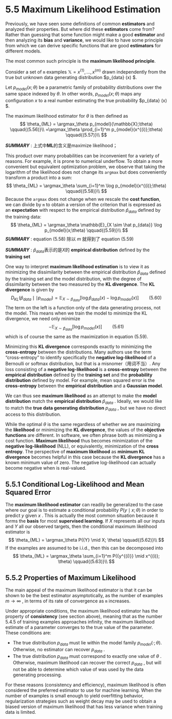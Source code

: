 # 5.5 Maximum Likelihood Estimation

Previously, we have seen some definitions of common **estimators** and analyzed their properties. But where did these **estimators** come from? Rather than guessing that some function might make a good **estimator** and then analyzing its **bias** and **variance**, we would like to have some principle from which we can derive specific functions that are good **estimators** for different models.

The most common such principle is the **maximum likelihood principle**.

Consider a set of `m` examples $\mathbb{X}={x^{(1)}, \ldots, x^{(m)}}$ drawn independently from the true but unknown data generating distribution $p_{data} (x) $.

Let $p_{model} ( x ; \theta )$ be a parametric family of probability distributions over the same space indexed by $\theta$. In other words, $p_{model} ( x ; \theta )$ maps any configuration $x$ to a real number estimating the true probability $p_{data} (x) $.



The maximum likelihood estimator for $\theta$ is then defined as
$$
\theta_{ML} = \argmax_\theta p_{model}(\mathbb{X};\theta)		\qquad{(5.56)}\\  
=\argmax_\theta \prod_{i=1}^m p_{model}(x^{(i)};\theta)         \qquad{(5.57)}\\
$$

***SUMMARY*** : 上式中**ML**的含义是maximize likelihood；

This product over many probabilities can be inconvenient for a variety of reasons. For example, it is prone to numerical underflow. To obtain a more convenient but equivalent optimization problem, we observe that taking the logarithm of the likelihood does not change its `argmax` but does conveniently transform a product into a sum:
$$
\theta_{ML} = \argmax_\theta \sum_{i=1}^m \log p_{model}(x^{(i)};\theta)		\qquad{(5.58)}\\
$$
Because the `argmax` does not change when we rescale the **cost function**, we can divide by `m` to obtain a version of the criterion that is expressed as an **expectation** with respect to the empirical distribution $\hat p_{data}$ defined by the training data: 
$$
\theta_{ML} = \argmax_\theta \mathbb{E}_{X \sim \hat p_{data}} \log p_{model}(x;\theta)		\qquad{(5.59)}\\
$$
***SUMMARY*** : equation ${(5.58)}$ 除以 $m$ 就得到了 equation ${(5.59)}$

***SUMMARY*** : $\hat p_{data}$表示的是$X$的 **empirical distribution** defined by the **training set** 

One way to interpret **maximum likelihood estimation** is to view it as minimizing the dissimilarity between the empirical distribution $\hat p_{data}$ defined by the training set and the model distribution, with the degree of dissimilarity between the two measured by the **KL divergence**. The **KL divergence** is given by
$$
D_{KL}(\hat p_{data} \mid\mid p_{model}) = \mathbb{E}_{X \sim \hat p_{data}} [\log \hat p_{data}(x) - \log p_{model}(x)]	\qquad{(5.60)}
$$
The term on the left is a function only of the data generating process, not the model. This means when we train the model to minimize the KL divergence, we need only minimize
$$
-\mathbb{E}_{X \sim \hat p_{data}}[\log p_{model}(x)]    \qquad{(5.61)}
$$
which is of course the same as the maximization in equation ${(5.59)}$.

Minimizing this **KL divergence** corresponds exactly to minimizing the **cross-entropy** between the distributions. Many authors use the term “cross-entropy” to identify specifically the **negative log-likelihood** of a Bernoulli or softmax distribution, but that is a misnomer（用词不当）. Any loss consisting of a **negative log-likelihood** is a **cross-entropy** between the **empirical distribution** defined by the **training set** and the **probability distribution** defined by model. For example, mean squared error is the **cross-entropy** between the **empirical distribution** and a **Gaussian model**.

We can thus see **maximum likelihood** as an attempt to make the **model distribution** match the **empirical distribution** $\hat p_{data}$ . Ideally, we would like to match the **true data generating distribution** $p_{data}$ , but we have no direct access to this distribution.

While the optimal $\theta$ is the same regardless of whether we are maximizing the **likelihood** or minimizing the **KL divergence**, the values of the **objective functions** are different. In software, we often phrase both as minimizing a cost function. **Maximum likelihood** thus becomes minimization of the **negative log-likelihood** (NLL), or equivalently, minimization of the **cross entropy**. The perspective of **maximum likelihood** as **minimum KL divergence** becomes helpful in this case because the **KL divergence** has a known minimum value of zero. The negative log-likelihood can actually become negative when is real-valued.

## 5.5.1 Conditional Log-Likelihood and Mean Squared Error

The **maximum likelihood estimator** can readily be generalized to the case where our goal is to estimate a conditional probability $P ( y \mid x  ; \theta )$ in order to predict $y$ given $x$ . This is actually the most common situation because it forms the **basis** for most **supervised learning**. If $X$ represents all our inputs and $Y$ all our observed targets, then the conditional maximum likelihood estimator is
$$
\theta_{ML} = \argmax_\theta P({Y} \mid X; \theta)		\qquad{(5.62)}\\
$$
If the examples are assumed to be i.i.d., then this can be decomposed into
$$
\theta_{ML} = \argmax_\theta \sum_{i=1}^m P({y^{(i)}} \mid x^{(i)}; \theta)		\qquad{(5.63)}\\
$$


## 5.5.2 Properties of Maximum Likelihood

The main appeal of the maximum likelihood estimator is that it can be shown to be the best estimator asymptotically, as the number of examples $m \to \infty$ , in terms of its rate of convergence as `m` increases.

Under appropriate conditions, the maximum likelihood estimator has the property of **consistency** (see section above), meaning that as the number 5.4.5 of training examples approaches infinity, the maximum likelihood estimate of a parameter converges to the true value of the parameter. These conditions are:

- The true distribution $p_{data}$ must lie within the model family $p_{model} ( · ; \theta )$. Otherwise, no estimator can recover $p_{data}$ .
- The true distribution $p_{data}$ must correspond to exactly one value of  $\theta$ . Otherwise, maximum likelihood can recover the correct $p_{data}$ , but will not be able to determine which value of was used by the data generating processing.





For these reasons (consistency and efficiency), maximum likelihood is often considered the preferred estimator to use for machine learning. When the number of examples is small enough to yield overfitting behavior, regularization strategies such as weight decay may be used to obtain a biased version of maximum likelihood that has less variance when training data is limited.
